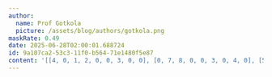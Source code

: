 ```yaml
---
author:
  name: Prof Gotkola
  picture: /assets/blog/authors/gotkola.png
maskRate: 0.49
date: 2025-06-28T02:00:01.688724
id: 9a107ca2-53c3-11f0-b564-71e1480f5e87
content: '[[4, 0, 1, 2, 0, 0, 3, 0, 0], [0, 7, 8, 0, 0, 3, 0, 4, 0], [5, 6, 3, 0, 4, 0, 9, 7, 2], [1, 8, 0, 0, 0, 0, 6, 9, 4], [0, 0, 0, 0, 0, 0, 8, 0, 0], [0, 3, 0, 6, 0, 0, 2, 5, 7], [7, 0, 6, 0, 3, 0, 0, 2, 0], [3, 0, 9, 0, 1, 2, 7, 8, 0], [8, 1, 2, 0, 0, 0, 4, 3, 9]]'
---
```


